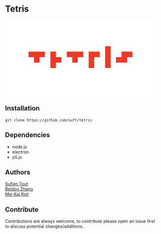 # Tetris
![Tetris](./assets/images/tetris.jpg "Tetris")

## Installation
    git clone https://github.com/suft/tetris
## Dependencies
* node.js
* electron
* p5.js

## Authors
[Sufien Tout](https://github.com/suft "GitHub")  
[Beidou Zhang](https://github.com/beidouz "GitHub")  
[Mei Kai Koh](https://github.com/meikaik "GitHub")

## Contribute
Contributions are always welcome, to contribute please open an issue first to discuss potential changes/additions.
